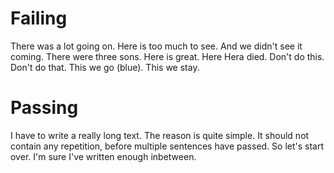 # Failing
There was a lot going on. Here is too much to see. And we didn't see it coming. There were three sons.
Here is great. Here Hera died.
Don't do this. Don't do that.
This we go (blue). This we stay.

# Passing
I have to write a really long text. The reason is quite simple. It should not contain any repetition, before multiple sentences have passed. So let's start over. I'm sure I've written enough inbetween.